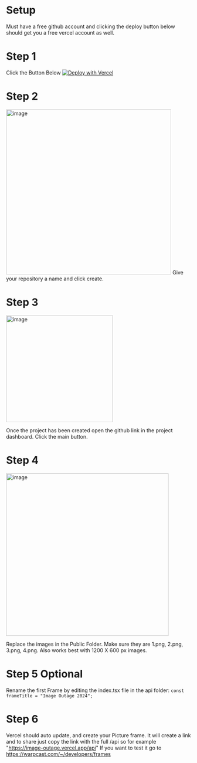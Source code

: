 # Setup
Must have a free github account and clicking the deploy button below should get you a free vercel account as well.

# Step 1
Click the Button Below
[![Deploy with Vercel](https://vercel.com/button)](https://vercel.com/new/clone?repository-url=https%3A%2F%2Fgithub.com%2Falexanderthebadatcoding%2Fimage-outage)

# Step 2
<img width="450" alt="image" src="https://github.com/alexanderthebadatcoding/image-outage/assets/127344545/36225cf8-bd4a-413a-ae41-07afdf41c39f">
Give your repository a name and click create.

# Step 3
<img width="291" alt="image" src="https://github.com/alexanderthebadatcoding/image-outage/assets/127344545/dbab618b-52d3-4124-b39e-9f5b33ab033c">

Once the project has been created open the github link in the project dashboard. Click the main button.

# Step 4
<img width="443" alt="image" src="https://github.com/alexanderthebadatcoding/image-outage/assets/127344545/09c41562-d370-4b70-99e9-5bc815f81c5a">

Replace the images in the Public Folder. Make sure they are 1.png, 2.png, 3.png, 4.png. Also works best with 1200 X 600 px images.

# Step 5 Optional
Rename the first Frame by editing the index.tsx file in the api folder:
```const frameTitle = "Image Outage 2024";```

# Step 6
Vercel should auto update, and create your Picture frame. It will create a link and to share just copy the link with the full /api so for example "https://image-outage.vercel.app/api" If you want to test it go to https://warpcast.com/~/developers/frames
